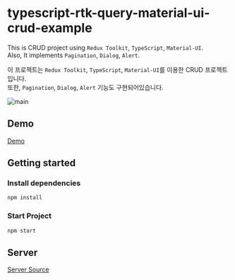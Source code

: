 # typescript-rtk-query-material-ui-crud-example

This is CRUD project using `Redux Toolkit`, `TypeScript`, `Material-UI`.\
Also, It implements `Pagination`, `Dialog`, `Alert`.

이 프로젝트는 `Redux Toolkit`, `TypeScript`, `Material-UI`를 이용한 CRUD 프로젝트입니다.\
또한, `Pagination`, `Dialog`, `Alert` 기능도 구현되어있습니다.

![main](https://user-images.githubusercontent.com/36794920/203033120-a70b863a-82b4-44e9-aead-b8a6ab244520.gif)

## Demo 
[Demo](http://epguytest.xyz:5001)

## Getting started

### Install dependencies

```sh
npm install
```

### Start Project

```sh
npm start
```

## Server
[Server Source](https://github.com/EPguy/crud-spring-hibernate-example)


